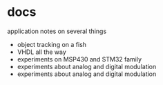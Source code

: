 # docs
application notes on several things

- object tracking on a fish
- VHDL all the way
- experiments on MSP430 and STM32 family
- experiments about analog and digital modulation
- experiments about analog and digital modulation

